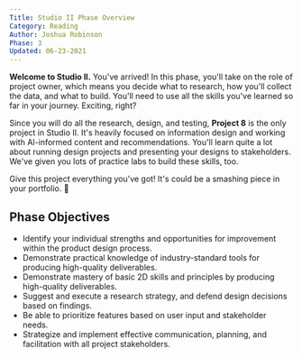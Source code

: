 ```yaml
---
Title: Studio II Phase Overview
Category: Reading
Author: Joshua Robinson 
Phase: 3 
Updated: 06-23-2021
---
```

**Welcome to Studio II.**
You've arrived! In this phase, you'll take on the role of project owner, which means you decide what to research, how you'll collect the data, and what to build. You'll need to use all the skills you've learned so far in your journey. Exciting, right?  

Since you will do all the research, design, and testing, **Project 8** is the only project in Studio II. It's heavily focused on information design and working with AI-informed content and recommendations. You'll learn quite a lot about running design projects and presenting your designs to stakeholders. We've given you lots of practice labs to build these skills, too. 

Give this project everything you've got! It's could be a smashing piece in your portfolio. 🤩
## Phase Objectives
- Identify your individual strengths and opportunities for improvement within the product design process.
- Demonstrate practical knowledge of industry-standard tools for producing high-quality deliverables.
- Demonstrate mastery of basic 2D skills and principles by producing high-quality deliverables.
- Suggest and execute a research strategy, and defend design decisions based on findings.
- Be able to prioritize features based on user input and stakeholder needs.
- Strategize and implement effective communication, planning, and facilitation with all project stakeholders.